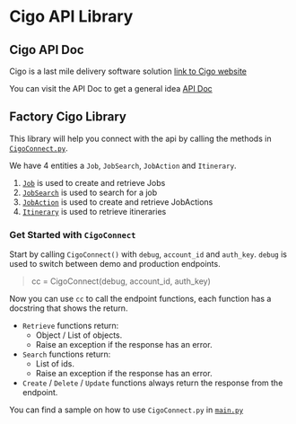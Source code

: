 # Cigo API Library


## Cigo API Doc
Cigo is a last mile delivery software solution [link to Cigo website](https://cigotracker.com/)


You can visit the API Doc to get a general idea [API Doc](https://cigotracker.com/api/)

## Factory Cigo Library
This library will help you connect with the api by calling the methods in [`CigoConnect.py`](https://github.com/CODED-Factory/Cigo-API-Library/blob/main/network/CigoConnect.py). 


We have 4 entities a `Job`, `JobSearch`, `JobAction` and `Itinerary`. 
1. [`Job`](https://github.com/CODED-Factory/Cigo-API-Library/blob/main/entity/Job.py) is used to create and retrieve Jobs
2. [`JobSearch`](https://github.com/CODED-Factory/Cigo-API-Library/blob/main/entity/JobSearch.py) is used to search for a job
3. [`JobAction`](https://github.com/CODED-Factory/Cigo-API-Library/blob/main/entity/JobAction.py) is used to create and retrieve JobActions
4. [`Itinerary`](https://github.com/CODED-Factory/Cigo-API-Library/blob/main/entity/Itinerary.py) is used to retrieve itineraries

### Get Started with `CigoConnect`
Start by calling `CigoConnect()` with `debug`, `account_id` and `auth_key`. `debug` is used to switch between demo and production endpoints.


> cc = CigoConnect(debug, account_id, auth_key) 


Now you can use `cc` to call the endpoint functions, each function has a docstring that shows the return.
* `Retrieve` functions return: 
  *  Object / List of objects.
  *  Raise an exception if the response has an error.
* `Search` functions return:
  * List of ids.
  * Raise an exception if the response has an error.
* `Create` / `Delete` / `Update` functions always return the response from the endpoint.

You can find a sample on how to use `CigoConnect.py` in [`main.py`](https://github.com/CODED-Factory/Cigo-API-Library/blob/main/main.py)
